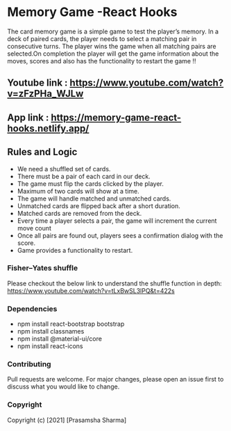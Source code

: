 # Memory Game -React Hooks

The card memory game is a simple game to test the player’s memory. In a deck of paired cards, the player needs to select a matching pair in consecutive turns. The player wins the game when all matching pairs are selected.On completion the player will get the game information about the moves, scores and also has the functionality to restart the game !!

## Youtube link : https://www.youtube.com/watch?v=zFzPHa_WJLw

## App link : https://memory-game-react-hooks.netlify.app/

## Rules and Logic

- We need a shuffled set of cards.
- There must be a pair of each card in our deck.
- The game must flip the cards clicked by the player.
- Maximum of two cards will show at a time.
- The game will handle matched and unmatched cards.
- Unmatched cards are flipped back after a short duration.
- Matched cards are removed from the deck.
- Every time a player selects a pair, the game will increment the current move count
- Once all pairs are found out, players sees a confirmation dialog with the score.
- Game provides a functionality to restart.

### Fisher–Yates shuffle

Please checkout the below link to understand the shuffle function in depth:
https://www.youtube.com/watch?v=tLxBwSL3lPQ&t=422s

### Dependencies

- npm install react-bootstrap bootstrap
- npm install classnames
- npm install @material-ui/core
- npm install react-icons

### Contributing

Pull requests are welcome. For major changes, please open an issue first to discuss what you would like to change.

### Copyright

Copyright (c) [2021] [Prasamsha Sharma]
